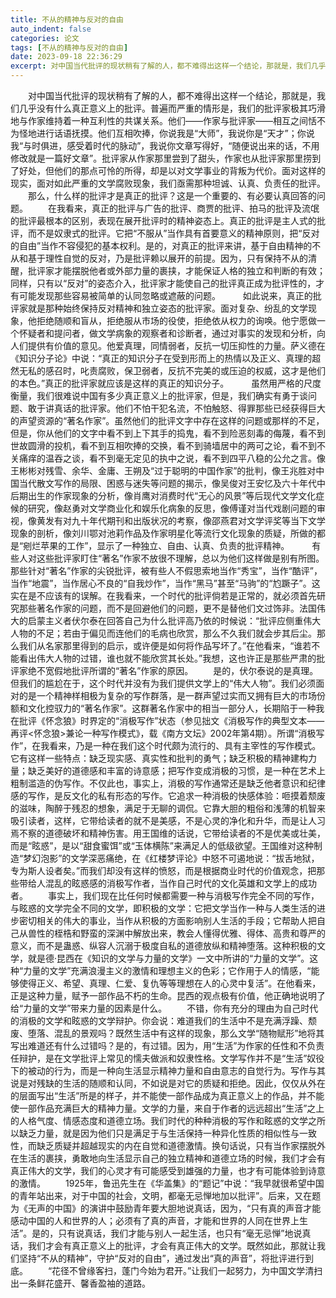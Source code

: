 ```yaml
---
title: 不从的精神与反对的自由
auto_indent: false
categories: 论文
tags: [不从的精神与反对的自由]
date: 2023-09-18 22:36:29
excerpt: 对中国当代批评的现状稍有了解的人，都不难得出这样一个结论，那就是，我们几乎没有什么真正意义上的批评。普遍而严重的情形是，我们的批评家极其巧滑地与作家维持着一种互利性的共谋关系。他们——作家与批评家——相互之间恬不为怪地进行话语抚摸。他们互相吹捧，你说我是“大师”，我说你是“天才”；你说我“与时俱进，感受着时代的脉动”，我说你文章写得好，“随便说出来的话，不用修改就是一篇好文章”。批评家从作家那里尝到了甜头，作家也从批评家那里捞到了好处，但他们的那点可怜的所得，却是以对文学事业的背叛为代价。面对这样的现实，面对如此严重的文学腐败现象，我们亟需那种坦诚、认真、负责任的批评。
---
```

　　对中国当代批评的现状稍有了解的人，都不难得出这样一个结论，那就是，我们几乎没有什么真正意义上的批评。普遍而严重的情形是，我们的批评家极其巧滑地与作家维持着一种互利性的共谋关系。他们——作家与批评家——相互之间恬不为怪地进行话语抚摸。他们互相吹捧，你说我是“大师”，我说你是“天才”；你说我“与时俱进，感受着时代的脉动”，我说你文章写得好，“随便说出来的话，不用修改就是一篇好文章”。批评家从作家那里尝到了甜头，作家也从批评家那里捞到了好处，但他们的那点可怜的所得，却是以对文学事业的背叛为代价。面对这样的现实，面对如此严重的文学腐败现象，我们亟需那种坦诚、认真、负责任的批评。
　　那么，什么样的批评才是真正的批评？这是一个重要的、有必要认真回答的问题。
　　在我看来，真正的批评与广告的批评、商贾的批评、拍马的批评及流氓的批评最根本的区别，表现在展开批评时的精神姿态上。真正的批评是主人式的批评，而不是奴隶式的批评。它把“不服从”当作具有首要意义的精神原则，把“反对的自由”当作不容侵犯的基本权利。是的，对真正的批评来讲，基于自由精神的不从和基于理性自觉的反对，乃是批评赖以展开的前提。因为，只有保持不从的清醒，批评家才能摆脱他者或外部力量的裹挟，才能保证人格的独立和判断的有效；同样，只有以“反对”的姿态介入，批评家才能使自己的批评真正成为批评性的，才有可能发现那些容易被简单的认同忽略或遮蔽的问题。
　　 如此说来，真正的批评家就是那种始终保持反对精神和独立姿态的批评家。面对复杂、纷乱的文学现象，他拒绝随顺和盲从，拒绝服从市场的役使，拒绝依从权力的询唤。他宁愿做一个怀疑者和提问者，做文学病象的观察者和诊断者，通过对事实的发现和分析，向人们提供有价值的意见。他爱真理，同情弱者，反抗一切压抑性的力量。萨义德在《知识分子论》中说：“真正的知识分子在受到形而上的热情以及正义、真理的超然无私的感召时，叱责腐败，保卫弱者，反抗不完美的或压迫的权威，这才是他们的本色。”真正的批评家就应该是这样的真正的知识分子。
　　 虽然用严格的尺度衡量，我们很难说中国有多少真正意义上的批评家，但是，我们确实有勇于谈问题、敢于讲真话的批评家。他们不怕干犯名流，不怕触怒、得罪那些已经获得巨大的声望资源的“著名作家”。虽然他们的批评文字中存在这样的问题或那样的不足，但是，你从他们的文字中看不到上下其手的捣鬼，看不到险恶刻毒的侮蔑，看不到世故圆滑的投机，看不到互相吹捧的交换，看不到骑墙居中的两可之论，看不到不关痛痒的温吞之谈，看不到毫无定见的执中之说，看不到四平八稳的公允之言。像王彬彬对残雪、余华、金庸、王朔及“过于聪明的中国作家”的批判，像王兆胜对中国当代散文写作的局限、困惑与迷失等问题的揭示，像吴俊对王安忆及六十年代中后期出生的作家现象的分析，像肖鹰对消费时代“无心的风景”等后现代文学文化症候的研究，像赵勇对文学商业化和娱乐化病象的反思，像傅谨对当代戏剧问题的审视，像黄发有对九十年代期刊和出版状况的考察，像邵燕君对文学评奖等当下文学现象的剖析，像刘川鄂对池莉作品及作家明星化等流行文化现象的质疑，所做的都是“剜烂苹果的工作”，显示了一种独立、自由、认真、负责的批评精神。
　　 有些人对这些批评家盯住“著名”作家不放很不理解，总以为他们这样做是别有所图。那些针对“著名”作家的尖锐批评，被有些人不假思索地当作“秀宝”，当作“酷评”，当作“地震”，当作居心不良的“自我炒作”，当作“黑马”甚至“马驹”的“尥蹶子”。这实在是不应该有的误解。在我看来，一个时代的批评倘若是正常的，就必须首先研究那些著名作家的问题，而不是回避他们的问题，更不是替他们文过饰非。法国伟大的启蒙主义者伏尔泰在回答自己为什么批评高乃依的时候说：“批评应侧重伟大人物的不足；若由于偏见而连他们的毛病也欣赏，那么不久我们就会步其后尘。那么我们从名家那里得到的启示，或许便是如何将作品写坏了。”在他看来，“谁若不能看出伟大人物的过错，谁也就不能欣赏其长处。”我想，这也许正是那些严肃的批评家绝不宽假地批评所谓的“著名”作家的原因。
　　是的，伏尔泰说的是真理。但我们的尴尬在于，这个时代并没有为我们提供文学上的“伟大人物”。我们必须面对的是一个精神样相极为复杂的写作群落，是一群声望过实而又拥有巨大的市场份额和文化控驭力的“著名作家”。这群著名作家中的相当一部分人，长期陷于一种我在批评《怀念狼》时界定的“消极写作”状态（参见拙文《消极写作的典型文本——再评<怀念狼>兼论一种写作模式》，载《南方文坛》2002年第4期）。所谓“消极写作”，在我看来，乃是一种在我们这个时代颇为流行的、具有主宰性的写作模式。它有这样一些特点：缺乏现实感、真实性和批判的勇气；缺乏积极的精神建构力量；缺乏美好的道德感和丰富的诗意感；把写作变成消极的习惯，是一种在艺术上粗制滥造的伪写作。不仅此也，事实上，消极的写作通常还是缺乏他者意识和纪律感的写作，是反文化的私有形态的写作。它追求一种消极的快感体验：咂摸着颓废的滋味，陶醉于残忍的想象，满足于无聊的调侃。它靠大胆的粗俗和浅薄的机智来吸引读者，这样，它带给读者的就不是美感，不是心灵的净化和升华，而是让人习焉不察的道德破坏和精神伤害。用王国维的话说，它带给读者的不是优美或壮美，而是“眩惑”，是以“甜食蜜饵”或“玉体横陈”来满足人的低级欲望。王国维对这种制造“梦幻泡影”的文学深恶痛绝，在《红楼梦评论》中怒不可遏地说：“拔舌地狱，专为斯人设者矣。”而我们却没有这样的愤怒，而是根据商业时代的价值观念，把那些带给人混乱的眩惑感的消极写作者，当作自己时代的文化英雄和文学上的成功者。
　　事实上，我们现在比任何时候都需要一种与消极写作完全不同的写作，与眩惑的文学完全不同的文学，即积极的文学：它把文学当作一种与人类生活的进步密切相关的伟大的事业，当作从积极的方面影响别人生活的手段；它帮助人把自己从兽性的桎梏和野蛮的深渊中解放出来，教会人懂得优雅、得体、高贵和尊严的意义，而不是蛊惑、纵容人沉溺于极度自私的道德放纵和精神堕落。这种积极的文学，就是德·昆西在《知识的文学与力量的文学》一文中所讲的“力量的文学”。这种“力量的文学”充满浪漫主义的激情和理想主义的色彩；它作用于人的情感，“能够使得正义、希望、真理、仁爱、复仇等等理想在人的心灵中复活”。在他看来，正是这种力量，赋予一部作品不朽的生命。昆西的观点极有价值，他正确地说明了给“力量的文学”带来力量的因素是什么。
　　不错，你有充分的理由为自己时代的消极的文学和眩惑的文学辩护。你会说：难道我们的生活中不是充满浮躁、颓废、堕落、混乱的景观吗？既然生活中有这样的现象，那么文学“随物赋形”地将其写出难道还有什么过错吗？是的，有过错。因为，用“生活”为作家的任性和不负责任辩护，是在文学批评上常见的懦夫做派和奴隶性格。文学写作并不是“生活”奴役下的被动的行为，而是一种向生活显示精神力量和自由意志的自觉行为。写作与其说是对残缺的生活的随顺和认同，不如说是对它的质疑和拒绝。因此，仅仅从外在的层面写出“生活”所是的样子，并不能使一部作品成为真正意义上的作品，并不能使一部作品充满巨大的精神力量。文学的力量，来自于作者的远远超出“生活”之上的人格气度、情感态度和道德立场。我们时代的种种消极的写作和眩惑的文学之所以缺乏力量，就是因为他们只是满足于与生活保持一种异化性质的相似性与一致性，而缺乏质疑并超越现实的内在自觉和道德激情。换句话说，只有当作家摆脱外在生活的裹挟，勇敢地向生活显示自己的独立精神和道德立场的时候，我们才会有真正伟大的文学，我们的心灵才有可能感受到雄强的力量，也才有可能体验到诗意的激情。
　　1925年，鲁迅先生在《华盖集》的“题记”中说：“我早就很希望中国的青年站出来，对于中国的社会，文明，都毫无忌惮地加以批评”。后来，又在题为《无声的中国》的演讲中鼓励青年要大胆地说真话，因为，“只有真的声音才能感动中国的人和世界的人；必须有了真的声音，才能和世界的人同在世界上生活”。是的，只有说真话，我们才能与别人一起生活，也只有“毫无忌惮”地说真话，我们才会有真正意义上的批评，才会有真正伟大的文学。既然如此，那就让我们坚持“不从的精神”，守护“反对的自由”，通过发出“真的声音”，将批评进行到底。
　　“花径不曾缘客扫，蓬门今始为君开。”让我们一起努力，为中国文学清扫出一条鲜花盛开、馨香盈袖的道路。
